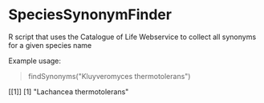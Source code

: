 # SpeciesSynonymFinder
R script that uses the Catalogue of Life Webservice to collect all synonyms for a given species name

Example usage:
> findSynonyms("Kluyveromyces thermotolerans")

[[1]]
[1] "Lachancea thermotolerans"
